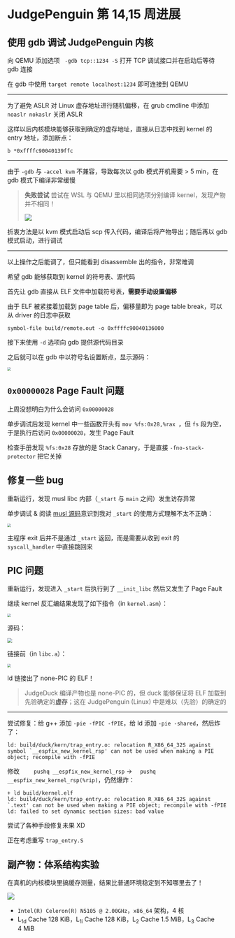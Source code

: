 # JudgePenguin 第 14,15 周进展

## 使用 gdb 调试 JudgePenguin 内核

向 QEMU 添加选项 ` -gdb tcp::1234 -S` 打开 TCP 调试接口并在启动后等待 gdb 连接

在 gdb 中使用 `target remote localhost:1234` 即可连接到 QEMU

---

为了避免 ASLR 对 Linux 虚存地址进行随机偏移，在 grub cmdline 中添加 `noaslr nokaslr` 关闭 ASLR

这样以后内核模块能够获取到确定的虚存地址，直接从日志中找到 kernel 的 entry 地址，添加断点：

```gdb  
b *0xffffc90040139ffc
```

---

由于 `-gdb` 与 `-accel kvm` 不兼容，导致每次以 gdb 模式开机需要 > 5 min，在 gdb 模式下编译非常缓慢

> **失败尝试**	尝试在 WSL 与 QEMU 里以相同选项分别编译 kernel，发现产物并不相同！
>
> ![](img/kerneldiff.png)

折衷方法是以 kvm 模式启动后 scp 传入代码，编译后将产物导出；随后再以 gdb 模式启动，进行调试

---

以上操作之后能调了，但只能看到 disassemble 出的指令，非常难调

希望 gdb 能够获取到 kernel 的符号表、源代码

首先让 gdb 直接从 ELF 文件中加载符号表，**需要手动设置偏移**

由于 ELF 被紧接着加载到 page table 后，偏移量即为 page table break，可以从 driver 的日志中获取

```gdb
symbol-file build/remote.out -o 0xffffc90040136000
```

接下来使用 `-d` 选项向 gdb 提供源代码目录

之后就可以在 gdb 中以符号名设置断点，显示源码：

<img src="img/breakpoint.png" style="zoom: 50%;" />


## `0x00000028` Page Fault 问题

上周没想明白为什么会访问 `0x00000028`

单步调试后发现 kernel 中一些函数开头有 `mov %fs:0x28,%rax `，但 `fs` 段为空，于是执行后访问 `0x00000028`，发生 Page Fault 

检查手册发现 `%fs:0x28` 存放的是 Stack Canary，于是直接 `-fno-stack-protector` 把它关掉

## 修复一些 bug

重新运行，发现 musl libc 内部（`_start` 与 `main` 之间）发生访存异常

单步调试 & 阅读 [musl 源码](https://github.com/bminor/musl)意识到我对 `_start` 的使用方式理解不太不正确：

<img src="img/badloader.png" style="zoom: 50%;" />

主程序 exit 后并不是通过 `_start` 返回，而是需要从收到 exit 的 `syscall_handler` 中直接跳回来

## PIC 问题

重新运行，发现进入 `_start` 后执行到了 `__init_libc` 然后又发生了 Page Fault

继续 kernel 反汇编结果发现了如下指令（in `kernel.asm`）：

<img src="img/badpic.png" style="zoom: 50%;" />

源码：

<img src="img/badpic_src.png" style="zoom:67%;" />

链接前（in `libc.a`）：

<img src="./img/badpic_a.png" style="zoom: 50%;" />

ld 链接出了 none-PIC 的 ELF！

> JudgeDuck 编译产物也是 none-PIC 的，但 duck 能够保证将 ELF 加载到先验确定的**虚存**；这在 JudgePenguin (Linux) 中是难以（先验）的确定的

---

尝试修复：给 g++ 添加 `-pie -fPIC -fPIE`，给 ld 添加 `-pie -shared`，然后炸了：

```plain
ld: build/duck/kern/trap_entry.o: relocation R_X86_64_32S against symbol `__espfix_new_kernel_rsp' can not be used when making a PIE object; recompile with -fPIE
```

修改 `	pushq __espfix_new_kernel_rsp` → `	pushq __espfix_new_kernel_rsp(%rip)`，仍然爆炸：

```plain
+ ld build/kernel.elf
ld: build/duck/kern/trap_entry.o: relocation R_X86_64_32S against `.text' can not be used when making a PIE object; recompile with -fPIE
ld: failed to set dynamic section sizes: bad value
```

尝试了各种手段修复未果 XD

正在考虑重写 `trap_entry.S` 













## 副产物：体系结构实验

在真机的内核模块里搞缓存测量，结果比普通环境稳定到不知哪里去了！

![](img/cache_size_all.png)

- `Intel(R) Celeron(R) N5105 @ 2.00GHz`，`x86_64` 架构，$4$ 核
- L<sub>1d</sub> Cache $128\ \mathrm{KiB}$，L<sub>1i</sub> Cache $128\ \mathrm{KiB}$，L<sub>2</sub> Cache $1.5\ \mathrm{MiB}$，L<sub>3</sub> Cache $4\ \mathrm{MiB}$
